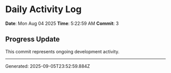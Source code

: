 # Daily Activity Log

**Date**: Mon Aug 04 2025
**Time**: 5:22:59 AM
**Commit**: 3

## Progress Update

This commit represents ongoing development activity.

---
Generated: 2025-09-05T23:52:59.884Z

